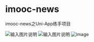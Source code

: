 # imooc-news
imooc-news之Uni-App练手项目

![输入图片说明](https://images.gitee.com/uploads/images/2020/0906/163002_d44d3025_7647779.png "home.png")
![输入图片说明](https://images.gitee.com/uploads/images/2020/0906/202415_e50ed59c_7647779.png "微信图片_20200906201805.png")
![image](https://github.com/wangjinsheng593/imooc-news/blob/main/static/%E9%A6%96%E9%A1%B5.jpg)
